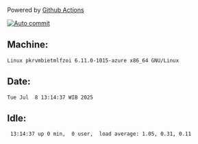Powered by [Github Actions](https://github.com/features/actions)

[![Auto commit](https://github.com/hiage/workstation/workflows/Auto%20commit/badge.svg)](https://github.com/hiage/workstation/actions?query=workflow%3A%22Auto+commit%22)

## Machine:
```
Linux pkrvmbietmlfzoi 6.11.0-1015-azure x86_64 GNU/Linux
```
## Date:
```
Tue Jul  8 13:14:37 WIB 2025
```
## Idle:
```
 13:14:37 up 0 min,  0 user,  load average: 1.05, 0.31, 0.11
```
